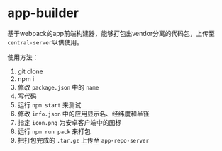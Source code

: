 # app-builder

基于webpack的app前端构建器，能够打包出vendor分离的代码包，上传至```central-server```以供使用。

使用方法：

1. git clone
2. npm i
3. 修改 ```package.json``` 中的 ```name```
4. 写代码
5. 运行 ```npm start``` 来测试
6. 修改 ```info.json``` 中的应用显示名、经纬度和半径
7. 指定 ```icon.png``` 为安卓客户端中的图标
8. 运行 ```npm run pack``` 来打包
9. 把打包完成的 ```.tar.gz``` 上传至 ```app-repo-server```
